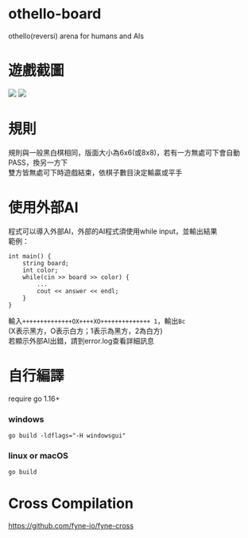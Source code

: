 # othello-board
othello(reversi) arena for humans and AIs

# 遊戲截圖
![](https://user-images.githubusercontent.com/65079334/120734562-a9e3ce80-c51b-11eb-8590-6033cb762637.png)
![](https://user-images.githubusercontent.com/65079334/120924683-68177b80-c707-11eb-92ce-d87c60a4db26.png)

# 規則
規則與一般黑白棋相同，版面大小為6x6(或8x8)，若有一方無處可下會自動PASS，換另一方下  
雙方皆無處可下時遊戲結束，依棋子數目決定輸贏或平手  

# 使用外部AI
程式可以導入外部AI，外部的AI程式須使用while input，並輸出結果  
範例：  
```
int main() {  
    string board;
    int color;
    while(cin >> board >> color) {
        ...
        cout << answer << endl;
    }
}
```
輸入```++++++++++++++OX++++XO++++++++++++++ 1```，輸出```Bc```  
(X表示黑方，O表示白方；1表示為黑方，2為白方)  
若顯示外部AI出錯，請到error.log查看詳細訊息  

# 自行編譯
require go 1.16+  
### windows
```go build -ldflags="-H windowsgui"```  
### linux or macOS
```go build```

# Cross Compilation
https://github.com/fyne-io/fyne-cross
